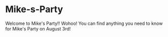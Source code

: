 # Mike-s-Party
Welcome to Mike's Party!! Wohoo! You can find anything you need to know for Mike's Party on August 3rd!
